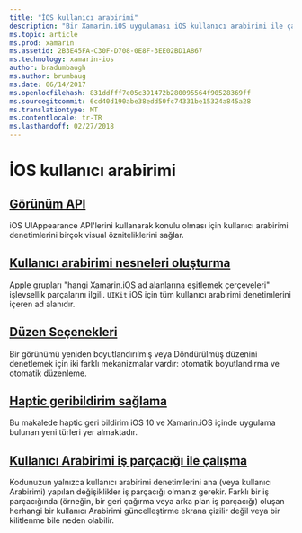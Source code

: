 ```yaml
---
title: "İOS kullanıcı arabirimi"
description: "Bir Xamarin.iOS uygulaması iOS kullanıcı arabirimi ile çalışma kapsar."
ms.topic: article
ms.prod: xamarin
ms.assetid: 2B3E45FA-C30F-D708-0E8F-3EE02BD1A867
ms.technology: xamarin-ios
author: bradumbaugh
ms.author: brumbaug
ms.date: 06/14/2017
ms.openlocfilehash: 831ddfff7e05c391472b280095564f90528369ff
ms.sourcegitcommit: 6cd40d190abe38edd50fc74331be15324a845a28
ms.translationtype: MT
ms.contentlocale: tr-TR
ms.lasthandoff: 02/27/2018
---
```

# <a name="user-interface-in-ios"></a>İOS kullanıcı arabirimi

## <a name="appearance-apiintroduction-to-the-appearance-apimd"></a>[Görünüm API](introduction-to-the-appearance-api.md)

iOS UIAppearance API'lerini kullanarak konulu olması için kullanıcı arabirimi denetimlerini birçok visual özniteliklerini sağlar.

## <a name="creating-user-interface-objectsiosuser-interfaceios-uicreating-ui-objectsmd"></a>[Kullanıcı arabirimi nesneleri oluşturma](~/ios/user-interface/ios-ui/creating-ui-objects.md)

Apple grupları "hangi Xamarin.iOS ad alanlarına eşitlemek çerçeveleri" işlevsellik parçalarını ilgili. `UIKit` iOS için tüm kullanıcı arabirimi denetimlerini içeren ad alanıdır.

## <a name="layout-optionsiosuser-interfaceios-uilayout-optionsmd"></a>[Düzen Seçenekleri](~/ios/user-interface/ios-ui/layout-options.md)

Bir görünümü yeniden boyutlandırılmış veya Döndürülmüş düzenini denetlemek için iki farklı mekanizmalar vardır: otomatik boyutlandırma ve otomatik düzenleme.

## <a name="providing-haptic-feedbackiosuser-interfaceios-uihaptic-feedbackmd"></a>[Haptic geribildirim sağlama](~/ios/user-interface/ios-ui/haptic-feedback.md)

Bu makalede haptic geri bildirim iOS 10 ve Xamarin.iOS içinde uygulama bulunan yeni türleri yer almaktadır.

## <a name="working-with-the-ui-threadiosuser-interfaceios-uiui-threadmd"></a>[Kullanıcı Arabirimi iş parçacığı ile çalışma](~/ios/user-interface/ios-ui/ui-thread.md)

Kodunuzun yalnızca kullanıcı arabirimi denetimlerini ana (veya kullanıcı Arabirimi) yapılan değişiklikler iş parçacığı olmanız gerekir. Farklı bir iş parçacığında (örneğin, bir geri çağırma veya arka plan iş parçacığı) oluşan herhangi bir kullanıcı Arabirimi güncelleştirme ekrana çizilir değil veya bir kilitlenme bile neden olabilir.




